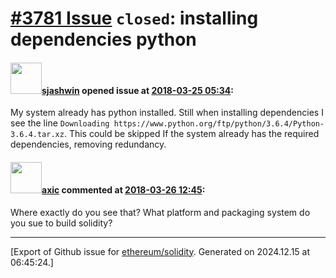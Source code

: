 # [\#3781 Issue](https://github.com/ethereum/solidity/issues/3781) `closed`: installing dependencies python

#### <img src="https://avatars.githubusercontent.com/u/7351156?v=4" width="50">[sjashwin](https://github.com/sjashwin) opened issue at [2018-03-25 05:34](https://github.com/ethereum/solidity/issues/3781):

My system already has python installed. Still when installing dependencies I see the line `Downloading https://www.python.org/ftp/python/3.6.4/Python-3.6.4.tar.xz`. This could be skipped If the system already has the required dependencies, removing redundancy.

#### <img src="https://avatars.githubusercontent.com/u/20340?v=4" width="50">[axic](https://github.com/axic) commented at [2018-03-26 12:45](https://github.com/ethereum/solidity/issues/3781#issuecomment-376153043):

Where exactly do you see that? What platform and packaging system do you sue to build solidity?


-------------------------------------------------------------------------------



[Export of Github issue for [ethereum/solidity](https://github.com/ethereum/solidity). Generated on 2024.12.15 at 06:45:24.]

